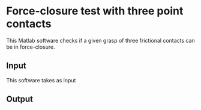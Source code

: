 # Force-closure test with three point contacts

This Matlab software checks if a given grasp of three frictional contacts can be in force-closure.

## Input

This software takes as input 

## Output


